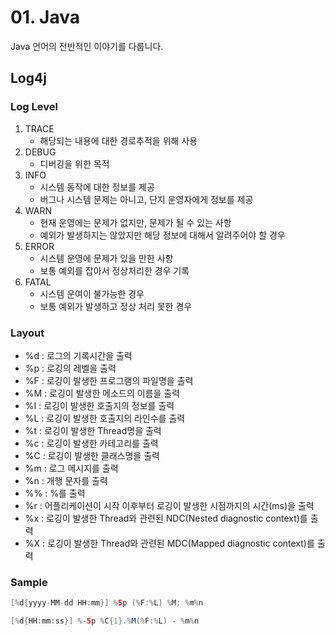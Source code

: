 # 01. Java

Java 언어의 전반적인 이야기를 다룹니다.

## Log4j

### Log Level

1. TRACE
   * 해당되는 내용에 대한 경로추적을 위해 사용
2. DEBUG
   * 디버깅을 위한 목적
3. INFO
   * 시스템 동작에 대한 정보를 제공
   * 버그나 시스템 문제는 아니고, 단지 운영자에게 정보를 제공
4. WARN
   * 현재 운영에는 문제가 없지만, 문제가 될 수 있는 사항
   * 예외가 발생하지는 않았지만 해당 정보에 대해서 알려주어야 할 경우
5. ERROR
   * 시스템 운영에 문제가 있을 만한 사항
   * 보통 예외를 잡아서 정상처리한 경우 기록
6. FATAL
   * 시스템 운여이 불가능한 경우
   * 보통 예외가 발생하고 정상 처리 못한 경우

### Layout

* %d : 로그의 기록시간을 출력
* %p : 로깅의 레벨을 출력
* %F : 로깅이 발생한 프로그램의 파일명을 출력
* %M : 로깅이 발생한 메소드의 이름을 출력
* %I : 로깅이 발생한 호출지의 정보를 출력
* %L : 로깅이 발생한 호출지의 라인수를 출력
* %t : 로깅이 발생한 Thread명을 출력
* %c : 로깅이 발생한 카테고리를 출력
* %C : 로깅이 발생한 클래스명을 출력
* %m : 로그 메시지를 출력
* %n : 개행 문자를 출력
* %% : %를 출력
* %r : 어플리케이션이 시작 이후부터 로깅이 발생한 시점까지의 시간\(ms\)을 출력
* %x : 로깅이 발생한 Thread와 관련된 NDC\(Nested diagnostic context\)를 출력
* %X : 로깅이 발생한 Thread와 관련된 MDC\(Mapped diagnostic context\)를 출력

### Sample

```java
[%d{yyyy-MM-dd HH:mm}] %5p (%F:%L) %M: %m%n
```

```java
[%d{HH:mm:ss}] %-5p %C{1}.%M(%F:%L) - %m%n
```